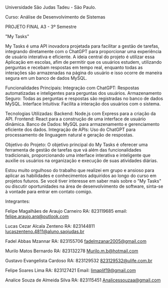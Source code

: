 Universidade São Judas Tadeu - São Paulo.

Curso: Análise de Desenvolvimento de Sistemas

PROJETO FINAL A3 - 3º Semestre

"My Tasks"

My Tasks é uma API inovadora projetada para facilitar a gestão de tarefas, integrando diretamente com o ChatGPT para proporcionar uma experiência de usuário interativa e eficiente. A ideia central do projeto é utilizar essa Aplicação em escolas, afim de permitir que os usuários estudem, utilizando perguntas e recebam respostas em tempo real, enquanto todas as interações são armazenadas na página do usuário e isso ocorre de maneira segura em um banco de dados MySQL.

Funcionalidades Principais:
Integração com ChatGPT: Respostas automatizadas e inteligentes para perguntas dos usuários.
Armazenamento Seguro: Todas as perguntas e respostas são registradas no banco de dados MySQL.
Interface Intuitiva: Facilita a interação dos usuários com o sistema.

Tecnologias Utilizadas:
Backend: Node.js com Express para a criação da API.
Frontend: React para a construção de uma interface de usuário dinâmica.
Banco de Dados: MySQL para armazenamento e gerenciamento eficiente dos dados.
Integração de APIs: Uso do ChatGPT para processamento de linguagem natural e geração de respostas.

Objetivo do Projeto:
O objetivo principal do My Tasks é oferecer uma ferramenta de gestão de tarefas que vá além das funcionalidades tradicionais, proporcionando uma interface interativa e inteligente que auxilie os usuários na organização e execução de suas atividades diárias.

Estou muito orgulhoso do trabalho que realizei em grupo e ansioso para aplicar as habilidades e conhecimentos adquiridos ao longo do curso em projetos futuros. Se você tiver interesse em saber mais sobre o "My Tasks" ou discutir oportunidades na área de desenvolvimento de software, sinta-se à vontade para entrar em contato comigo.

Integrantes: 

Felipe Magalhães de Araujo Carneiro
RA: 823119685
email: felipe.araujo.arq@outlook.com

Lucas Cezar Alcala Zenteno
RA: 823144811
lucaszenteno.4811@aluno.saojudas.br

Fadel Abbas Mzannar 
RA: 823155706
fadelmzanar2005@gmail.com

Murilo Matos Bernardo
RA: 823132278
Murilo.m.b@hotmail.com

Gustavo Evangelista Cardoso 
RA: 823129532
823129532@ulife.com.br

Felipe Soares Lima
RA: 823127421
Email: limaplif19@gmail.com

Analice Souza de Almeida Silva
RA: 823115451
Analicessouzaa@gmail.com
